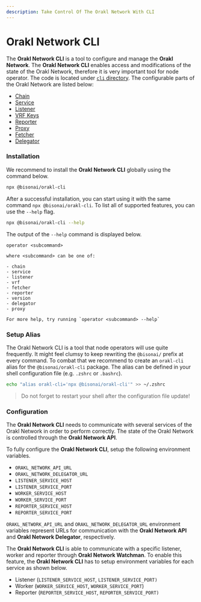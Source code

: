 ```yaml
---
description: Take Control Of The Orakl Network With CLI
---
```


# Orakl Network CLI

The **Orakl Network CLI** is a tool to configure and manage the **Orakl Network**. The **Orakl Network CLI** enables access and modifications of the state of the Orakl Network, therefore it is very important tool for node operator. The code is located under [`cli` directory](../../developers-guide/data-feed.md). The configurable parts of the Orakl Network are listed below:

- [Chain](chain.md)
- [Service](service.md)
- [Listener](listener.md)
- [VRF Keys](vrf-keys.md)
- [Reporter](reporter.md)
- [Proxy](proxy.md)
- [Fetcher](fetcher.md)
- [Delegator](delegator.md)

### Installation

We recommend to install the **Orakl Network CLI** globally using the command below.

```sh
npx @bisonai/orakl-cli
```

After a successful installation, you can start using it with the same command `npx @bisonai/orakl-cli`. To list all of supported features, you can use the `--help` flag.

```sh
npx @bisonai/orakl-cli --help
```

The output of the `--help` command is displayed below.

```
operator <subcommand>

where <subcommand> can be one of:

- chain
- service
- listener
- vrf
- fetcher
- reporter
- version
- delegator
- proxy

For more help, try running `operator <subcommand> --help`
```

### Setup Alias

The Orakl Network CLI is a tool that node operators will use quite frequently. It might feel clumsy to keep rewriting the `@bisonai/` prefix at every command. To combat that we recommend to create an `orakl-cli` alias for the `@bisonai/orakl-cli` package. The alias can be defined in your shell configuration file (e.g. `.zshrc` or `.bashrc`).&#x20;

```sh
echo "alias orakl-cli='npx @bisonai/orakl-cli'" >> ~/.zshrc
```

> Do not forget to restart your shell after the configuration file update!

### Configuration

The **Orakl Network CLI** needs to communicate with several services of the Orakl Network in order to perform correctly. The state of the Orakl Network is controlled through the **Orakl Network API**.

To fully configure the **Orakl Network CLI**, setup the following environment variables.

- `ORAKL_NETWORK_API_URL`
- `ORAKL_NETWORK_DELEGATOR_URL`
- `LISTENER_SERVICE_HOST`
- `LISTENER_SERVICE_PORT`
- `WORKER_SERVICE_HOST`
- `WORKER_SERVICE_PORT`
- `REPORTER_SERVICE_HOST`
- `REPORTER_SERVICE_PORT`

`ORAKL_NETWORK_API_URL` and `ORAKL_NETWORK_DELEGATOR_URL` environment variables represent URLs for communication with the **Orakl Network API** and **Orakl Network Delegator**, respectively.

The **Orakl Network CLI** is able to communicate with a specific listener, worker and reporter through **Orakl Network Watchman**. To enable this feature, the **Orakl Network CLI** has to setup environment variables for each service as shown below.

- Listener (`LISTENER_SERVICE_HOST`, `LISTENER_SERVICE_PORT)`
- Worker (`WORKER_SERVICE_HOST`, `WORKER_SERVICE_PORT`)
- Reporter (`REPORTER_SERVICE_HOST`, `REPORTER_SERVICE_PORT)`
